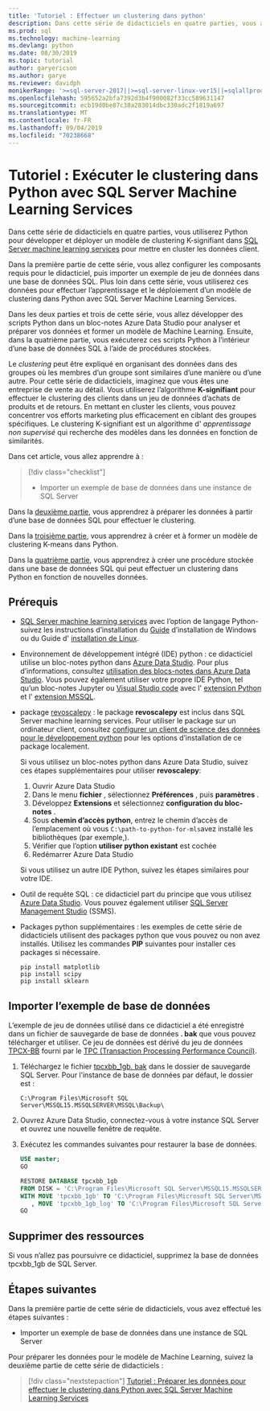 ```yaml
---
title: 'Tutoriel : Effectuer un clustering dans python'
description: Dans cette série de didacticiels en quatre parties, vous allez effectuer un clustering de clients dans une base de données SQL à l’aide de Python avec SQL Server Machine Learning Services.
ms.prod: sql
ms.technology: machine-learning
ms.devlang: python
ms.date: 08/30/2019
ms.topic: tutorial
author: garyericson
ms.author: garye
ms.reviewer: davidph
monikerRange: '>=sql-server-2017||>=sql-server-linux-ver15||=sqlallproducts-allversions'
ms.openlocfilehash: 595652a2bfa7392d3b4f900082f33cc589631147
ms.sourcegitcommit: ecb19d0be87c38a283014dbc330adc2f1819a697
ms.translationtype: MT
ms.contentlocale: fr-FR
ms.lasthandoff: 09/04/2019
ms.locfileid: "70238668"
---
```

# <a name="tutorial-perform-clustering-in-python-with-sql-server-machine-learning-services"></a>Tutoriel : Exécuter le clustering dans Python avec SQL Server Machine Learning Services

Dans cette série de didacticiels en quatre parties, vous utiliserez Python pour développer et déployer un modèle de clustering K-signifiant dans [SQL Server machine learning services](../what-is-sql-server-machine-learning.md) pour mettre en cluster les données client.

Dans la première partie de cette série, vous allez configurer les composants requis pour le didacticiel, puis importer un exemple de jeu de données dans une base de données SQL. Plus loin dans cette série, vous utiliserez ces données pour effectuer l’apprentissage et le déploiement d’un modèle de clustering dans Python avec SQL Server Machine Learning Services.

Dans les deux parties et trois de cette série, vous allez développer des scripts Python dans un bloc-notes Azure Data Studio pour analyser et préparer vos données et former un modèle de Machine Learning. Ensuite, dans la quatrième partie, vous exécuterez ces scripts Python à l’intérieur d’une base de données SQL à l’aide de procédures stockées.

Le *clustering* peut être expliqué en organisant des données dans des groupes où les membres d’un groupe sont similaires d’une manière ou d’une autre. Pour cette série de didacticiels, imaginez que vous êtes une entreprise de vente au détail. Vous utiliserez l’algorithme **K-signifiant** pour effectuer le clustering des clients dans un jeu de données d’achats de produits et de retours. En mettant en cluster les clients, vous pouvez concentrer vos efforts marketing plus efficacement en ciblant des groupes spécifiques.
Le clustering K-signifiant est un algorithme d' *apprentissage non supervisé* qui recherche des modèles dans les données en fonction de similarités.

Dans cet article, vous allez apprendre à :

> [!div class="checklist"]
> * Importer un exemple de base de données dans une instance de SQL Server

Dans la [deuxième partie](tutorial-python-clustering-model-prepare-data.md), vous apprendrez à préparer les données à partir d’une base de données SQL pour effectuer le clustering.

Dans la [troisième partie](tutorial-python-clustering-model-build.md), vous apprendrez à créer et à former un modèle de clustering K-means dans Python.

Dans la [quatrième partie](tutorial-python-clustering-model-deploy.md), vous apprendrez à créer une procédure stockée dans une base de données SQL qui peut effectuer un clustering dans Python en fonction de nouvelles données.

## <a name="prerequisites"></a>Prérequis

* [SQL Server machine learning services](../what-is-sql-server-machine-learning.md) avec l’option de langage Python-suivez les instructions d’installation du [Guide](../install/sql-machine-learning-services-windows-install.md) d’installation de Windows ou du Guide d' [installation de Linux](https://docs.microsoft.com/sql/linux/sql-server-linux-setup-machine-learning?toc=%2fsql%2fadvanced-analytics%2ftoc.json&view=sql-server-linux-ver15).

* Environnement de développement intégré (IDE) python : ce didacticiel utilise un bloc-notes python dans [Azure Data Studio](../../azure-data-studio/what-is.md). Pour plus d’informations, consultez [utilisation des blocs-notes dans Azure Data Studio](../../azure-data-studio/sql-notebooks.md). Vous pouvez également utiliser votre propre IDE Python, tel qu’un bloc-notes Jupyter ou [Visual Studio code](https://code.visualstudio.com/docs) avec l' [extension Python](https://marketplace.visualstudio.com/items?itemName=ms-python.python) et l' [extension MSSQL](https://marketplace.visualstudio.com/items?itemName=ms-mssql.mssql).

* package [revoscalepy](https://docs.microsoft.com/machine-learning-server/python-reference/revoscalepy/revoscalepy-package) : le package **revoscalepy** est inclus dans SQL Server machine learning services. Pour utiliser le package sur un ordinateur client, consultez [configurer un client de science des données pour le développement python](../python/setup-python-client-tools-sql.md) pour les options d’installation de ce package localement.

  Si vous utilisez un bloc-notes python dans Azure Data Studio, suivez ces étapes supplémentaires pour utiliser **revoscalepy**:

  1. Ouvrir Azure Data Studio
  1. Dans le menu **fichier** , sélectionnez **Préférences** , puis **paramètres** .
  1. Développez **Extensions** et sélectionnez **configuration du bloc-notes** .
  1. Sous **chemin d’accès python**, entrez le chemin d’accès de l’emplacement où vous `C:\path-to-python-for-mls`avez installé les bibliothèques (par exemple,).
  1. Vérifier que l’option **utiliser python existant** est cochée
  1. Redémarrer Azure Data Studio

  Si vous utilisez un autre IDE Python, suivez les étapes similaires pour votre IDE.

* Outil de requête SQL : ce didacticiel part du principe que vous utilisez [Azure Data Studio](../../azure-data-studio/what-is.md). Vous pouvez également utiliser [SQL Server Management Studio](../../ssms/sql-server-management-studio-ssms.md) (SSMS).

* Packages python supplémentaires : les exemples de cette série de didacticiels utilisent des packages python que vous pouvez ou non avez installés. Utilisez les commandes **PIP** suivantes pour installer ces packages si nécessaire.

  ```console
  pip install matplotlib
  pip install scipy
  pip install sklearn
  ```

## <a name="import-the-sample-database"></a>Importer l’exemple de base de données

L’exemple de jeu de données utilisé dans ce didacticiel a été enregistré dans un fichier de sauvegarde de base de données **. bak** que vous pouvez télécharger et utiliser. Ce jeu de données est dérivé du jeu de données [TPCX-BB](http://www.tpc.org/tpcx-bb/default.asp) fourni par le [TPC (Transaction Processing Performance Council)](http://www.tpc.org/default.asp).

1. Téléchargez le fichier [tpcxbb_1gb. bak](https://sqlchoice.blob.core.windows.net/sqlchoice/static/tpcxbb_1gb.bak) dans le dossier de sauvegarde SQL Server. Pour l’instance de base de données par défaut, le dossier est :

   `C:\Program Files\Microsoft SQL Server\MSSQL15.MSSQLSERVER\MSSQL\Backup\`

1. Ouvrez Azure Data Studio, connectez-vous à votre instance SQL Server et ouvrez une nouvelle fenêtre de requête.

1. Exécutez les commandes suivantes pour restaurer la base de données.

   ```sql
   USE master;
   GO

   RESTORE DATABASE tpcxbb_1gb
   FROM DISK = 'C:\Program Files\Microsoft SQL Server\MSSQL15.MSSQLSERVER\MSSQL\Backup\tpcxbb_1gb.bak'
   WITH MOVE 'tpcxbb_1gb' TO 'C:\Program Files\Microsoft SQL Server\MSSQL15.MSSQLSERVER\MSSQL\DATA\tpcxbb_1gb.mdf'
      , MOVE 'tpcxbb_1gb_log' TO 'C:\Program Files\Microsoft SQL Server\MSSQL15.MSSQLSERVER\MSSQL\DATA\tpcxbb_1gb.ldf';
   GO
   ```

## <a name="clean-up-resources"></a>Supprimer des ressources

Si vous n’allez pas poursuivre ce didacticiel, supprimez la base de données tpcxbb_1gb de SQL Server.

## <a name="next-steps"></a>Étapes suivantes

Dans la première partie de cette série de didacticiels, vous avez effectué les étapes suivantes :

* Importer un exemple de base de données dans une instance de SQL Server

Pour préparer les données pour le modèle de Machine Learning, suivez la deuxième partie de cette série de didacticiels :

> [!div class="nextstepaction"]
> [Tutoriel : Préparer les données pour effectuer le clustering dans Python avec SQL Server Machine Learning Services](tutorial-python-clustering-model-prepare-data.md)

